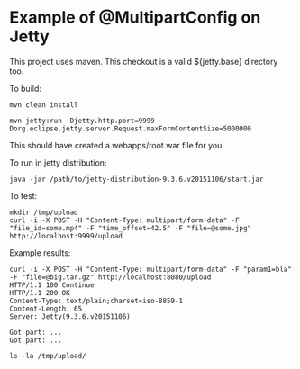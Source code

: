 Example of @MultipartConfig on Jetty
====================================

This project uses maven.
This checkout is a valid ${jetty.base} directory too.

To build:

```
mvn clean install

mvn jetty:run -Djetty.http.port=9999 -Dorg.eclipse.jetty.server.Request.maxFormContentSize=5000000
```

This should have created a webapps/root.war file for you

To run in jetty distribution:

```
java -jar /path/to/jetty-distribution-9.3.6.v20151106/start.jar
```

To test:

```
mkdir /tmp/upload
curl -i -X POST -H "Content-Type: multipart/form-data" -F "file_id=some.mp4" -F "time_offset=42.5" -F "file=@some.jpg" http://localhost:9999/upload
```

Example results:

```
curl -i -X POST -H "Content-Type: multipart/form-data" -F "param1=bla" -F "file=@big.tar.gz" http://localhost:8080/upload
HTTP/1.1 100 Continue
HTTP/1.1 200 OK
Content-Type: text/plain;charset=iso-8859-1
Content-Length: 65
Server: Jetty(9.3.6.v20151106)

Got part: ...
Got part: ...
```

```
ls -la /tmp/upload/
```
